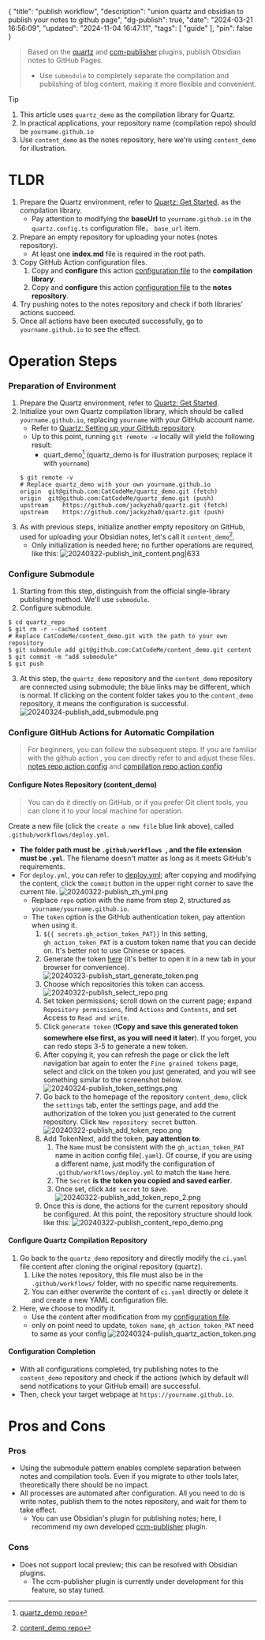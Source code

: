 {
  "title": "publish workflow",
  "description": "union quartz and obsidian to publish your notes to github page",
  "dg-publish": true,
  "date": "2024-03-21 16:56:09",
  "updated": "2024-11-04 16:47:11",
  "tags": [
    "guide"
  ],
  "pin": false
}

> Based on the [quartz](https://quartz.jzhao.xyz/) and [ccm-publisher](https://github.com/CatCodeMe/ccm-publisher) plugins, publish Obsidian notes to GitHub Pages.
> - Use `submodule` to completely separate the compilation and publishing of blog content, making it more flexible and convenient.

> [!tip]
> 1. This article uses `quartz_demo` as the compilation library for Quartz.
> 	1. In practical applications, your repository name (compilation  repo) should be `yourname.github.io`
> 2. Use `content_demo` as the notes repository,  here we're using `content_demo` for illustration.

# TLDR
1. Prepare the Quartz environment, refer to [Quartz: Get Started](https://quartz.jzhao.xyz/), as the compilation library.
	- Pay attention to modifying the **baseUrl** to `yourname.github.io` in the `quartz.config.ts` configuration file， `base_url` item.
2. Prepare an empty repository for uploading your notes (notes repository).
	- At least one **index.md** file is required in the root path.
3. Copy GitHub Action configuration files.
	1. Copy and **configure** this action [configuration file](https://github.com/CatCodeMe/catcodeme.github.io/blob/v4/.github/workflows/deploy.yml) to the **compilation library**.
	2. Copy and **configure** this action [configuration file](https://github.com/CatCodeMe/blog_from_obsidian/blob/main/.github/workflows/deploy.yml) to the **notes repository**.
4. Try pushing notes to the notes repository and check if both libraries' actions succeed.
5. Once all actions have been executed successfully, go to `yourname.github.io` to see the effect.

# Operation Steps
### Preparation of Environment
1. Prepare the Quartz environment, refer to [Quartz: Get Started](https://quartz.jzhao.xyz/).
2. Initialize your own Quartz compilation library, which should be called `yourname.github.io`, replacing `yourname` with your GitHub account name.
	- Refer to [Quartz: Setting up your GitHub repository](https://quartz.jzhao.xyz/setting-up-your-GitHub-repository).
	- Up to this point, running `git remote -v` locally will yield the following result:
		- quart_demo[^abc] (quartz_demo is for illustration purposes; replace it with `yourname`)
	```shell
	$ git remote -v
	# Replace quartz_demo with your own yourname.github.io
	origin	git@github.com:CatCodeMe/quartz_demo.git (fetch)
	origin	git@github.com:CatCodeMe/quartz_demo.git (push)
	upstream	https://github.com/jackyzha0/quartz.git (fetch)
	upstream	https://github.com/jackyzha0/quartz.git (push)
	```
3. As with previous steps, initialize another empty repository on GitHub, used for uploading your Obsidian notes, let's call it `content_demo`[^2].
	- Only initialization is needed here; no further operations are required, like this:
	![20240322-publish_init_content.png|633](img/user/999_repository/20240322-publish_init_content.png)

### Configure Submodule
1. Starting from this step, distinguish from the official single-library publishing method. We'll use `submodule`.
2. Configure submodule.
```shell
$ cd quartz_repo
$ git rm -r --cached content
# Replace CatCodeMe/content_demo.git with the path to your own repository
$ git submodule add git@github.com:CatCodeMe/content_demo.git content
$ git commit -m "add submodule"
$ git push
```
3. At this step, the `quartz_demo` repository and the `content_demo` repository are connected using submodule; the blue links may be different, which is normal. If clicking on the content folder takes you to the `content_demo` repository, it means the configuration is successful.
![20240324-publish_add_submodule.png](img/user/999_repository/20240324-publish_add_submodule.png)

### Configure GitHub Actions for Automatic Compilation
> For beginners, you can follow the subsequent steps. If you are familiar with the github action , you can directly refer to and adjust these files. [notes repo action config](https://github.com/CatCodeMe/content_demo/blob/main/.github/workflows/deploy.yml) and [compilation repo action config](https://github.com/CatCodeMe/quartz_demo/blob/v4/.github/workflows/ci.yaml)

#### Configure Notes Repository (content_demo)
>You can do it directly on GitHub, or if you prefer Git client tools, you can clone it to your local machine for operation. 

Create a new file (click the `create a new file` blue link above), called `.github/workflows/deploy.yml`.
- **The folder path must be `.github/workflows `, and the file extension must be `.yml`**. The filename doesn't matter as long as it meets GitHub's requirements.
- For `deploy.yml`, you can refer to [deploy.yml](https://github.com/CatCodeMe/content_demo/blob/main/.github/workflows/deploy.yml); after copying and modifying the content, click the `commit` button in the upper right corner to save the current file.
	![20240322-publish_zh_yml.png](img/user/999_repository/20240322-publish_zh_yml.png)
	- Replace `repo` option with the name from step 2, structured as `yourname/yourname.github.io`.
	- The `token` option is the GitHub authentication token, pay attention when using it.
		1. `${{ secrets.gh_action_token_PAT}}` In this setting, `gh_action_token_PAT` is a custom token name that you can decide on. It's better not to use Chinese or spaces.
		2. Generate the token [here](https://github.com/settings/tokens?type=beta) (it's better to open it in a new tab in your browser for convenience).
		![20240323-publish_start_generate_token.png](img/user/999_repository/20240323-publish_start_generate_token.png)
		3. Choose which repositories this token can access.
		![20240322-publish_select_repo.png](img/user/999_repository/20240322-publish_select_repo.png)
		4. Set token permissions; scroll down on the current page; expand `Repository permissions`, find `Actions` and `Contents`, and set Access to `Read and write`.
		5. Click `generate token` (❗️**Copy and save this generated token somewhere else first, as you will need it later**). If you forget, you can redo steps 3-5 to generate a new token.
		6. After copying it, you can refresh the page or click the left navigation bar again to enter the `Fine grained tokens` page, select and click on the token you just generated, and you will see something similar to the screenshot below.
			![20240324-publish_token_settings.png](img/user/999_repository/20240324-publish_token_settings.png)
		7. Go back to the homepage of the repository `content_demo`, click the `settings` tab, enter the settings page, and add the authorization of the token you just generated to the current repository. Click `New repository secret` button.
		![20240322-publish_add_token_repo.png](img/user/999_repository/20240322-publish_add_token_repo.png)
		8. Add TokenNext, add the token, **pay attention to**:
			1. The `Name` must be consistent with the `gh_action_token_PAT` name in acition config file(`.yaml`). Of course, if you are using a different name, just modify the configuration of `.github/workflows/deploy.yml` to match the `Name` here.
			2. The `Secret` **is the token you copied and saved earlier**.
			3. Once set, click `Add secret` to save.
			![20240322-publish_add_token_repo_2.png](img/user/999_repository/20240322-publish_add_token_repo_2.png)
		9. Once this is done, the actions for the current repository should be configured. At this point, the repository structure should look like this:
			![20240322-publish_content_repo_demo.png](img/user/999_repository/20240322-publish_content_repo_demo.png)
#### Configure Quartz Compilation Repository
1. Go back to the `quartz_demo` repository and directly modify the `ci.yaml` file content after cloning the original repository (quartz).
	1. Like the notes repository, this file must also be in the `.github/workflows/` folder, with no specific name requirements.
	2. You can either overwrite the content of `ci.yaml` directly or delete it and create a new YAML configuration file.
2. Here, we choose to modify it.
	- Use the content after modification from my [configuration file](https://github.com/CatCodeMe/quartz_demo/blob/v4/.github/workflows/ci.yaml).
	- only on point need to update, `token name`, `gh_action_token_PAT` need to same as your config
	![20240324-pulish_quartz_action_token.png](img/user/999_repository/20240324-pulish_quartz_action_token.png)

#### Configuration Completion
- With all configurations completed, try publishing notes to the `content_demo` repository and check if the actions (which by default will send notifications to your GitHub email) are successful.
- Then, check your target webpage at `https://yourname.github.io`.

# Pros and Cons
### Pros
- Using the submodule pattern enables complete separation between notes and compilation tools. Even if you migrate to other tools later, theoretically there should be no impact.
- All processes are automated after configuration. All you need to do is write notes, publish them to the notes repository, and wait for them to take effect.
	- You can use Obsidian's plugin for publishing notes; here, I recommend my own developed [ccm-publisher](https://github.com/CatCodeMe/ccm-publisher) plugin.

### Cons
- Does not support local preview; this can be resolved with Obsidian plugins.
	- The ccm-publisher plugin is currently under development for this feature, so stay tuned.

[^abc]: [quartz_demo repo](https://github.com/CatCodeMe/quartz_demo)
[^2]: [content_demo repo](https://github.com/CatCodeMe/content_demo.git)